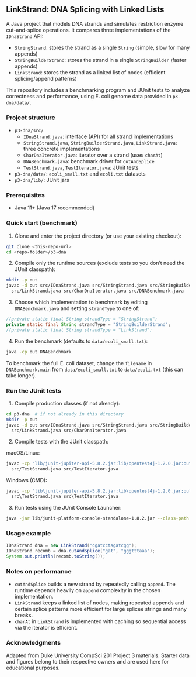 ## LinkStrand: DNA Splicing with Linked Lists

A Java project that models DNA strands and simulates restriction enzyme cut-and-splice operations. It compares three implementations of the `IDnaStrand` API:

- `StringStrand`: stores the strand as a single `String` (simple, slow for many appends)
- `StringBuilderStrand`: stores the strand in a single `StringBuilder` (faster appends)
- `LinkStrand`: stores the strand as a linked list of nodes (efficient splicing/append patterns)

This repository includes a benchmarking program and JUnit tests to analyze correctness and performance, using E. coli genome data provided in `p3-dna/data/`.

### Project structure

- `p3-dna/src/`
  - `IDnaStrand.java`: interface (API) for all strand implementations
  - `StringStrand.java`, `StringBuilderStrand.java`, `LinkStrand.java`: three concrete implementations
  - `CharDnaIterator.java`: iterator over a strand (uses `charAt`)
  - `DNABenchmark.java`: benchmark driver for `cutAndSplice`
  - `TestStrand.java`, `TestIterator.java`: JUnit tests
- `p3-dna/data/`: `ecoli_small.txt` and `ecoli.txt` datasets
- `p3-dna/lib/`: JUnit jars

### Prerequisites

- Java 11+ (Java 17 recommended)

### Quick start (benchmark)

1) Clone and enter the project directory (or use your existing checkout):

```bash
git clone <this-repo-url>
cd <repo-folder>/p3-dna
```

2) Compile only the runtime sources (exclude tests so you don’t need the JUnit classpath):

```bash
mkdir -p out
javac -d out src/IDnaStrand.java src/StringStrand.java src/StringBuilderStrand.java \
  src/LinkStrand.java src/CharDnaIterator.java src/DNABenchmark.java
```

3) Choose which implementation to benchmark by editing `DNABenchmark.java` and setting `strandType` to one of:

```java
//private static final String strandType = "StringStrand";
private static final String strandType = "StringBuilderStrand";
//private static final String strandType = "LinkStrand";
```

4) Run the benchmark (defaults to `data/ecoli_small.txt`):

```bash
java -cp out DNABenchmark
```

To benchmark the full E. coli dataset, change the `fileName` in `DNABenchmark.main` from `data/ecoli_small.txt` to `data/ecoli.txt` (this can take longer).

### Run the JUnit tests

1) Compile production classes (if not already):

```bash
cd p3-dna  # if not already in this directory
mkdir -p out
javac -d out src/IDnaStrand.java src/StringStrand.java src/StringBuilderStrand.java \
  src/LinkStrand.java src/CharDnaIterator.java
```

2) Compile tests with the JUnit classpath:

macOS/Linux:
```bash
javac -cp "lib/junit-jupiter-api-5.8.2.jar:lib/opentest4j-1.2.0.jar:out" -d out \
  src/TestStrand.java src/TestIterator.java
```

Windows (CMD):
```bat
javac -cp "lib\junit-jupiter-api-5.8.2.jar;lib\opentest4j-1.2.0.jar;out" -d out ^
  src\TestStrand.java src\TestIterator.java
```

3) Run tests using the JUnit Console Launcher:

```bash
java -jar lib/junit-platform-console-standalone-1.8.2.jar --class-path out --scan-class-path
```

### Usage example

```java
IDnaStrand dna = new LinkStrand("cgatcctagatcgg");
IDnaStrand recomb = dna.cutAndSplice("gat", "gggtttaaa");
System.out.println(recomb.toString());
```

### Notes on performance

- `cutAndSplice` builds a new strand by repeatedly calling `append`. The runtime depends heavily on `append` complexity in the chosen implementation.
- `LinkStrand` keeps a linked list of nodes, making repeated appends and certain splice patterns more efficient for large splicee strings and many breaks.
- `charAt` in `LinkStrand` is implemented with caching so sequential access via the iterator is efficient.

### Acknowledgments

Adapted from Duke University CompSci 201 Project 3 materials. Starter data and figures belong to their respective owners and are used here for educational purposes.


